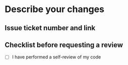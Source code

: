 # Describe your changes

## Issue ticket number and link

## Checklist before requesting a review
- [ ] I have performed a self-review of my code
